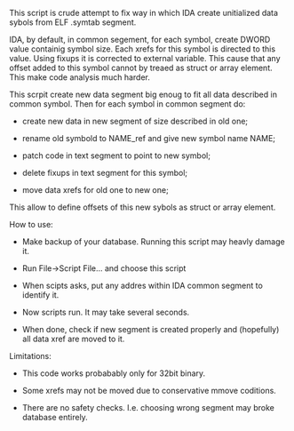 This script is crude attempt to fix way in which IDA create unitialized data
sybols from ELF .symtab segment.



IDA, by default, in common segement, for each symbol, create DWORD value
containig symbol size. Each xrefs for this symbol is directed to this value.
Using fixups it is corrected to external variable. This cause that any offset
added to this symbol cannot by treaed as struct or array element. This make
code analysis much harder.



This scrpit create new data segment big enoug to fit all data described in
common symbol. Then for each symbol in common segment do:

- create new data in new segment of size described in old one;

- rename old symbold to NAME_ref and give new symbol name NAME;

- patch code in text segment to point to new symbol;

- delete fixups in text segment for this symbol;

- move data xrefs for old one to new one;

This allow to define offsets of this new sybols as struct or array element.



How to use:

- Make backup of your database. Running this script may heavly damage it.

- Run File->Script File... and choose this script

- When scipts asks, put any addres within IDA common segment to identify it.

- Now scripts run. It may take several seconds.

- When done, check if new segment is created properly and (hopefully) all
data xref are moved to it.



Limitations:

- This code works probabably only for 32bit binary.

- Some xrefs may not be moved due to conservative mmove coditions.

- There are no safety checks. I.e. choosing wrong segment may broke database
entirely.